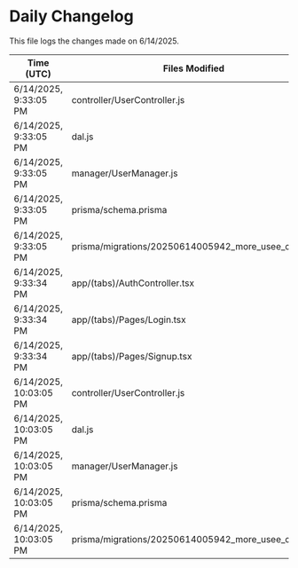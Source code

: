 # Daily Changelog

This file logs the changes made on 6/14/2025.

| Time (UTC)             | Files Modified                    | Changes (Addition/Deletion) |
|------------------------|-----------------------------------|-----------------------------|
| 6/14/2025, 9:33:05 PM | controller/UserController.js | 2 Additions & 1 Deletions |
| 6/14/2025, 9:33:05 PM | dal.js | 12 Additions & 7 Deletions |
| 6/14/2025, 9:33:05 PM | manager/UserManager.js | 2 Additions & 1 Deletions |
| 6/14/2025, 9:33:05 PM | prisma/schema.prisma | 7 Additions & 0 Deletions |
| 6/14/2025, 9:33:05 PM | prisma/migrations/20250614005942_more_usee_details/ | 0 Additions & 0 Deletions |
| 6/14/2025, 9:33:34 PM | app/(tabs)/AuthController.tsx | 1 Additions & 1 Deletions|
| 6/14/2025, 9:33:34 PM | app/(tabs)/Pages/Login.tsx | 19 Additions & 9 Deletions|
| 6/14/2025, 9:33:34 PM | app/(tabs)/Pages/Signup.tsx | 6 Additions & 2 Deletions|
| 6/14/2025, 10:03:05 PM | controller/UserController.js | 2 Additions & 1 Deletions|
| 6/14/2025, 10:03:05 PM | dal.js | 12 Additions & 7 Deletions|
| 6/14/2025, 10:03:05 PM | manager/UserManager.js | 2 Additions & 1 Deletions|
| 6/14/2025, 10:03:05 PM | prisma/schema.prisma | 7 Additions & 0 Deletions|
| 6/14/2025, 10:03:05 PM | prisma/migrations/20250614005942_more_usee_details/ | 0 Additions & 0 Deletions|
